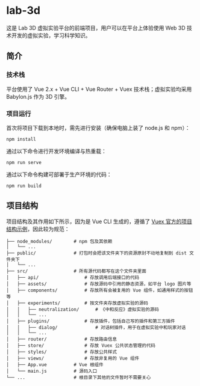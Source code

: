 # lab-3d
这是 Lab 3D 虚拟实验平台的前端项目，用户可以在平台上体验使用 Web 3D 技术开发的虚拟实验，学习科学知识。

## 简介

### 技术栈
平台使用了 Vue 2.x + Vue CLI + Vue Router + Vuex 技术栈；虚拟实验均采用 Babylon.js 作为 3D 引擎。

### 项目运行
首次将项目下载到本地时，需先进行安装（确保电脑上装了 node.js 和 npm）：
```
npm install
```

通过以下命令进行开发环境编译与热重载：
```
npm run serve
```

通过以下命令构建可部署于生产环境的代码：
```
npm run build
```

## 项目结构
项目结构及其作用如下所示，因为是 Vue CLI 生成的，遵循了 [Vuex 官方的项目结构示例](https://vuex.vuejs.org/zh/guide/structure.html)，因此较为规范：

```
├── node_modules/        # npm 包及其依赖
│   └── ... 
├── public/              # 打包时会把该文件夹下的资源原封不动地复制到 dist 文件夹下
│   └── ... 
├── src/                 # 所有源代码都写在这个文件夹里面
│   ├── api/                 # 存放调用后端接口的代码
│   ├── assets/              # 存放源码中引用的静态资源，如平台 logo 图片等
│   ├── components/          # 存放所有会被复用的 Vue 组件，如通用样式的按钮等
│   ├── experiments/         # 按文件夹存放虚拟实验的源码
│   │   ├── neutralization/      # 《中和反应》虚拟实验的源码
│   │   └── ... 
│   ├── plugins/             # 存放插件，包括自己写的插件和第三方插件
│   │   ├── dialog/              # 对话树插件，用于在虚拟实验中和玩家对话
│   │   └── ... 
│   ├── router/              # 存放路由信息
│   ├── store/               # 存放 Vuex 公共状态管理的代码
│   ├── styles/              # 存放公共样式
│   ├── views/               # 存放非复用的 Vue 组件
│   ├── App.vue          # Vue 根组件
│   └── main.js          # 源码入口 
└── ...                  # 根目录下其他的文件暂时不需要关心
```